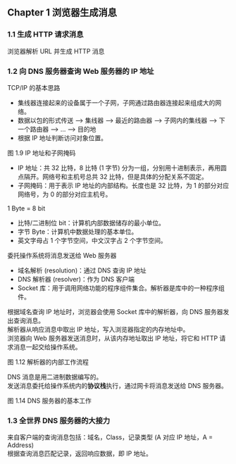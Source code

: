 ## Chapter 1 浏览器生成消息

### 1.1 生成 HTTP 请求消息

浏览器解析 URL 并生成 HTTP 消息

### 1.2 向 DNS 服务器查询 Web 服务器的 IP 地址

TCP/IP 的基本思路

* 集线器连接起来的设备属于一个子网，子网通过路由器连接起来组成大的网络。
* 数据以包的形式传送 --> 集线器 --> 最近的路由器 --> 子网内的集线器 --> 下一个路由器 --> ... --> 目的地
* 根据 IP 地址判断访问对象位置。

图 1.9 IP 地址和子网掩码

* IP 地址：共 32 比特，8 比特 (1 字节) 分为一组，分别用十进制表示，再用圆点隔开。网络号和主机号总共 32 比特，但是具体的分配关系不固定。
* 子网掩码：用于表示 IP 地址的内部结构。长度也是 32 比特，为 1 的部分对应网络号，为 0 的部分对应主机号。

1 Byte = 8 bit

* 比特/二进制位 bit：计算机内部数据储存的最小单位。
* 字节 Byte：计算机中数据处理的基本单位。
* 英文字母占 1 个字节空间，中文汉字占 2 个字节空间。

委托操作系统将消息发送给 Web 服务器

* 域名解析 (resolution)：通过 DNS 查询 IP 地址
* DNS 解析器 (resolver)：作为 DNS 客户端
* Socket 库：用于调用网络功能的程序组件集合。解析器是库中的一种程序组件。

根据域名查询 IP 地址时，浏览器会使用 Socket 库中的解析器，向 DNS 服务器发出查询消息。<br>
解析器从响应消息中取出 IP 地址，写入浏览器指定的内存地址中。<br>
浏览器向 Web 服务器发送消息时，从该内存地址取出 IP 地址，将它和 HTTP 请求消息一起交给操作系统。

图 1.12 解析器的内部工作流程

DNS 消息是用二进制数据编写的。<br>
发送消息委托给操作系统内的**协议栈**执行，通过网卡将消息发送给 DNS 服务器。

图 1.14 DNS 服务器的基本工作

### 1.3 全世界 DNS 服务器的大接力

来自客户端的查询消息包括：域名，Class，记录类型 (A 对应 IP 地址，A = Address)<br>
根据查询消息匹配记录，返回响应数据，即 IP 地址。